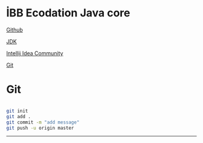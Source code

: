 
# İBB Ecodation Java core
[Github](https://github.com/kaganzorba/ibb_ecodation_javacore.git)

[JDK](https://www.oracle.com/tr/java/technologies/downloads/#jdk23-windows)

[Intellij Idea Community](https://www.jetbrains.com/idea/download/?section=windows)

[Git](https://git-scm.com/downloads)

# Git 
```sh

git init
git add .
git commit -m "add message"
git push -u origin master
```
---

